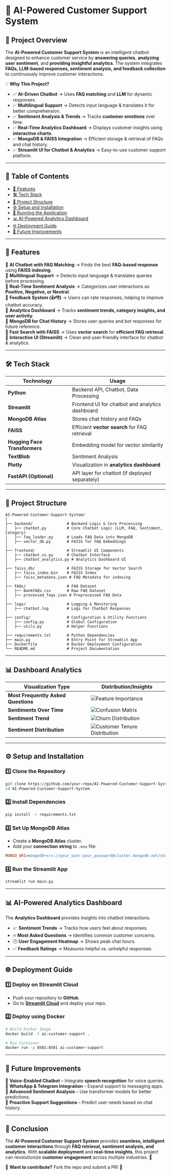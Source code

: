 # 🤖 **AI-Powered Customer Support System**

## 🚀 **Project Overview**
The **AI-Powered Customer Support System** is an intelligent chatbot designed to enhance customer service by **answering queries**, **analyzing user sentiment**, and **providing insightful analytics**. The system integrates **FAQs, LLM-based responses, sentiment analysis, and feedback collection** to continuously improve customer interactions.

💡 **Why This Project?**  
- ✅ **AI-Driven Chatbot** → Uses **FAQ matching** and **LLM** for dynamic responses.
- ✅ **Multilingual Support** → Detects input language & translates it for better comprehension.
- ✅ **Sentiment Analysis & Trends** → Tracks **customer emotions** over time.
- ✅ **Real-Time Analytics Dashboard** → Displays customer insights using **interactive charts**.
- ✅ **MongoDB & FAISS Integration** → Efficient storage & retrieval of FAQs and chat history.
- ✅ **Streamlit UI for Chatbot & Analytics** → Easy-to-use customer support platform.

---

## 📁 **Table of Contents**
- [📌 Features](#-features)
- [🛠️ Tech Stack](#-tech-stack)
- [📂 Project Structure](#-project-structure)
- [⚙️ Setup and Installation](#️-setup-and-installation)
- [🚀 Running the Application](#-running-the-application)
- [📊 AI-Powered Analytics Dashboard](#-ai-powered-analytics-dashboard)
- [🌐 Deployment Guide](#-deployment-guide)
- [📌 Future Improvements](#-future-improvements)

---

## 📌 **Features**
🔹 **AI Chatbot with FAQ Matching** → Finds the best **FAQ-based response** using **FAISS indexing**.  
🔹 **Multilingual Support** → Detects input language & translates queries before processing.  
🔹 **Real-Time Sentiment Analysis** → Categorizes user interactions as **Positive, Negative, or Neutral**.  
🔹 **Feedback System (👍👎)** → Users can rate responses, helping to improve chatbot accuracy.  
🔹 **Analytics Dashboard** → Tracks **sentiment trends, category insights, and user activity**.  
🔹 **MongoDB for Chat History** → Stores user queries and bot responses for future reference.  
🔹 **Fast Search with FAISS** → Uses **vector search** for **efficient FAQ retrieval**.  
🔹 **Interactive UI (Streamlit)** → Clean and user-friendly interface for chatbot & analytics.  

---

## 🛠️ **Tech Stack**
| Technology | Usage |
|------------|-------|
| **Python** | Backend API, Chatbot, Data Processing |
| **Streamlit** | Frontend UI for chatbot and analytics dashboard |
| **MongoDB Atlas** | Stores chat history and FAQs |
| **FAISS** | Efficient **vector search** for FAQ retrieval |
| **Hugging Face Transformers** | Embedding model for vector similarity |
| **TextBlob** | Sentiment Analysis |
| **Plotly** | Visualization in **analytics dashboard** |
| **FastAPI (Optional)** | API layer for chatbot (if deployed separately) |

---

## 📂 **Project Structure**
```
AI-Powered-Customer-Support-System/
│
├── backend/               # Backend Logic & Core Processing
│   ├── chatbot.py         # Core Chatbot Logic (LLM, FAQ, Sentiment, Category)
│   ├── faq_loader.py      # Loads FAQ Data into MongoDB
│   ├── vector_db.py       # FAISS for FAQ Embeddings
│
├── frontend/              # Streamlit UI Components
│   ├── chatbot_ui.py      # Chatbot Interface
│   ├── chatbot_analytics.py # Analytics Dashboard UI
│
├── faiss_db/              # FAISS Storage for Vector Search
│   ├── faiss_index.bin    # FAISS Index
│   ├── faiss_metadata.json # FAQ Metadata for indexing
│
├── FAQs/                  # FAQ Dataset
│   ├── BankFAQs.csv       # Raw FAQ Dataset
│   ├── processed_faqs.json # Preprocessed FAQ Data
│
├── logs/                  # Logging & Monitoring
│   ├── chatbot.log        # Logs for Chatbot Responses
│
├── config/                # Configuration & Utility Functions
│   ├── config.py          # Global Configuration
│   ├── utils.py           # Helper Functions
│
├── requirements.txt       # Python Dependencies
├── main.py                # Entry Point for Streamlit App
├── Dockerfile             # Docker Deployment Configuration
└── README.md              # Project Documentation
```

---
## 📊 **Dashboard Analytics**


| Visualization Type      | Distribution/Insights |
|------------------------|----------------------|
| **Most Frequently Asked Questions** | ![Feature Importance](https://raw.githubusercontent.com/MuhammadUmerKhan/AI-Powered-Customer-Support-and-Analytics-System/main/imgs/most_fre_ques.png) |
| **Sentiments Over Time**   | ![Confusion Matrix](https://raw.githubusercontent.com/MuhammadUmerKhan/AI-Powered-Customer-Support-and-Analytics-System/main/imgs/sent_ovr_time.png) |
| **Sentiment Trend** | ![Churn Distribution](https://raw.githubusercontent.com/MuhammadUmerKhan/AI-Powered-Customer-Support-and-Analytics-System/main/imgs/sent_trend.png) |
| **Sentiment Distribution**    | ![Customer Tenure Distribution](https://raw.githubusercontent.com/MuhammadUmerKhan/AI-Powered-Customer-Support-and-Analytics-System/main/imgs/sentiment_distribution.png) |

---

## ⚙️ **Setup and Installation**
### **1️⃣ Clone the Repository**
```bash
git clone https://github.com/your-repo/AI-Powered-Customer-Support-System.git
cd AI-Powered-Customer-Support-System
```

### **2️⃣ Install Dependencies**
```bash
pip install -r requirements.txt
```

### **3️⃣ Set Up MongoDB Atlas**
- Create a **MongoDB Atlas** cluster.
- Add your **connection string** to `.env` file:
```ini
MONGO_URI=mongodb+srv://your_user:your_password@cluster.mongodb.net/chatbotDB
```

### **4️⃣ Run the Streamlit App**
```bash
streamlit run main.py
```

---

## 📊 **AI-Powered Analytics Dashboard**
The **Analytics Dashboard** provides insights into chatbot interactions.
- 📈 **Sentiment Trends** → Tracks how users feel about responses.
- 🔥 **Most Asked Questions** → Identifies common customer concerns.
- 🕒 **User Engagement Heatmap** → Shows peak chat hours.
- ✅ **Feedback Ratings** → Measures helpful vs. unhelpful responses.

---

## 🌐 **Deployment Guide**
### **1️⃣ Deploy on Streamlit Cloud**
- Push your repository to **GitHub**.
- Go to **[Streamlit Cloud](https://streamlit.io/cloud)** and deploy your repo.

### **2️⃣ Deploy using Docker**
```bash
# Build Docker Image
docker build -t ai-customer-support .

# Run Container
docker run -p 8501:8501 ai-customer-support
```

---

## 📌 **Future Improvements**
🔹 **Voice-Enabled Chatbot** – Integrate **speech recognition** for voice queries.  
🔹 **WhatsApp & Telegram Integration** – Expand support to messaging apps.  
🔹 **Advanced Sentiment Analysis** – Use transformer models for better predictions.  
🔹 **Proactive Support Suggestions** – Predict user needs based on chat history.  

---

## 📌 **Conclusion**
The **AI-Powered Customer Support System** provides **seamless, intelligent customer interactions** through **FAQ retrieval, sentiment analysis, and analytics**. With **scalable deployment** and **real-time insights**, this project can revolutionize **customer engagement** across multiple industries. 🚀

🔹 **Want to contribute?** Fork the repo and submit a PR! 🎉

